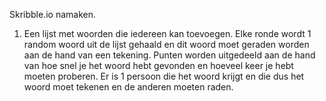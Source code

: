 Skribble.io namaken.

1) Een lijst met woorden die iedereen kan toevoegen. Elke ronde wordt 1 random woord uit de lijst gehaald en dit woord moet geraden worden aan de hand van een tekening. Punten worden uitgedeeld aan de hand van hoe snel je het woord hebt gevonden en hoeveel keer je hebt moeten proberen. Er is 1 persoon die het woord krijgt en die dus het woord moet tekenen en de anderen moeten raden.


